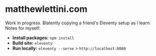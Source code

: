 # matthewlettini.com

Work in progress. Blatently copying a friend's Eleventy setup as I learn. Notes for myself:

* **Install packages:** `npm install`
* **Build site:** `eleventy`
* **Run locally:** `eleventy --serve` > `http://localhost:8080`
